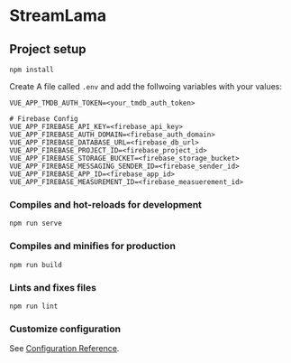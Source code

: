 # StreamLama

## Project setup
```
npm install
```

Create A file called `.env` and add the follwoing variables with your values:
```
VUE_APP_TMDB_AUTH_TOKEN=<your_tmdb_auth_token>

# Firebase Config
VUE_APP_FIREBASE_API_KEY=<firebase_api_key>
VUE_APP_FIREBASE_AUTH_DOMAIN=<firebase_auth_domain>
VUE_APP_FIREBASE_DATABASE_URL=<firebase_db_url>
VUE_APP_FIREBASE_PROJECT_ID=<firebase_project_id>
VUE_APP_FIREBASE_STORAGE_BUCKET=<firebase_storage_bucket>
VUE_APP_FIREBASE_MESSAGING_SENDER_ID=<firebase_sender_id>
VUE_APP_FIREBASE_APP_ID=<firebase_app_id>
VUE_APP_FIREBASE_MEASUREMENT_ID=<firebase_measuerement_id>
```

### Compiles and hot-reloads for development
```
npm run serve
```

### Compiles and minifies for production
```
npm run build
```

### Lints and fixes files
```
npm run lint
```

### Customize configuration
See [Configuration Reference](https://cli.vuejs.org/config/).

